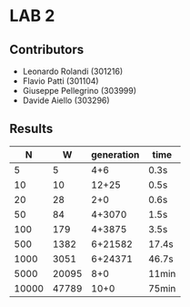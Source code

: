 # LAB 2

## Contributors
-  Leonardo Rolandi (301216)
-  Flavio Patti (301104)
-  Giuseppe Pellegrino (303999)
-  Davide Aiello (303296) 

## Results

| N     | W      | generation  |   time    |
| ----- | ------ | ----------  | --------- |
| 5     |  5     |    4+6      |   0.3s    |
| 10    |  10    |    12+25    |   0.5s    |
| 20    |  28    |    2+0      |   0.6s    |
| 50    |  84    |    4+3070   |   1.5s    |
| 100   |  179   |    4+3875   |   3.5s    |
| 500   |  1382  |    6+21582  |   17.4s   |
| 1000  |  3051  |    6+24371  |   46.7s   |
| 5000  |  20095 |    8+0      |   11min   |
| 10000 |  47789 |    10+0     |   75min   |

